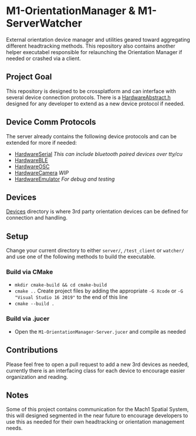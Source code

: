 # M1-OrientationManager & M1-ServerWatcher
External orientation device manager and utilities geared toward aggregating different headtracking methods. This repository also contains another helper executabel responsible for relaunching the Orientation Manager if needed or crashed via a client.

## Project Goal
This repository is designed to be crossplatform and can interface with several device connection protocols. There is a [HardwareAbstract.h](server/Source/HardwareAbstract.h) designed for any developer to extend as a new device protocol if needed.

## Device Comm Protocols
The server already contains the following device protocols and can be extended for more if needed: 
- [HardwareSerial](server/Source/HardwareSerial.h) _This can include bluetooth paired devices over tty/cu_
- [HardwareBLE](server/Source/HardwareBLE.h)
- [HardwareOSC](server/Source/HardwareOSC.h)
- [HardwareCamera](server/Source/HardwareCamera.h) _WIP_
- [HardwareEmulator](server/Source/HardwareEmulator.h) _For debug and testing_

## Devices
[Devices](server/Source/Devices) directory is where 3rd party orientation devices can be defined for connection and handling.

## Setup
Change your current directory to either `server/`, `/test_client` or `watcher/` and use one of the following methods to build the executable.

### Build via CMake
- `mkdir cmake-build && cd cmake-build`
- `cmake ..` Create project files by adding the appropriate `-G Xcode` or `-G "Visual Studio 16 2019"` to the end of this line
- `cmake --build .`

### Build via .jucer
- Open the `M1-OrientationManager-Server.jucer` and compile as needed

## Contributions
Please feel free to open a pull request to add a new 3rd devices as needed, currently there is an interfacing class for each device to encourage easier organization and reading.

## Notes
Some of this project contains communication for the Mach1 Spatial System, this will designed segmented in the near future to encourage developers to use this as needed for their own headtracking or orientation management needs.